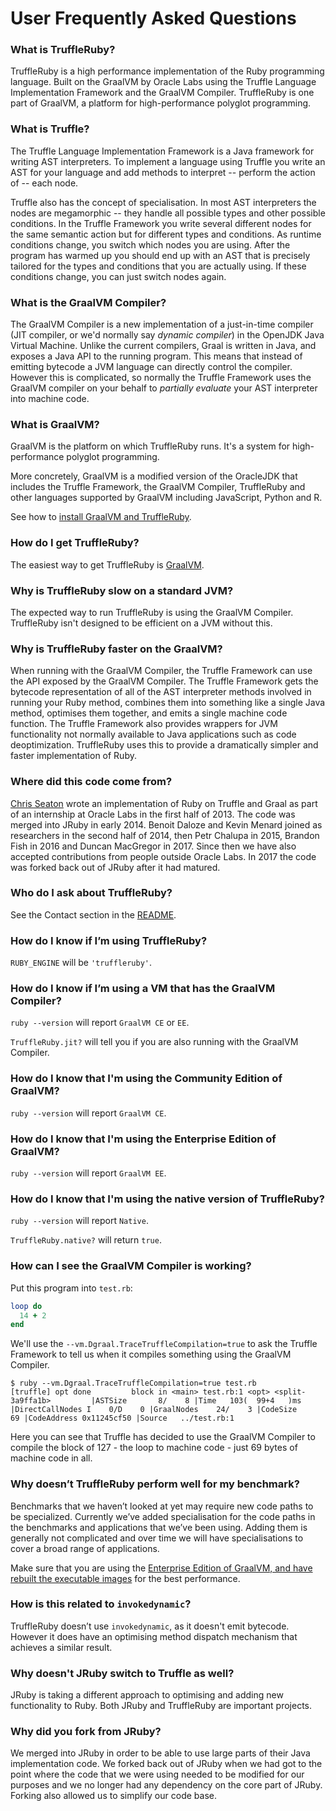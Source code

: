 # User Frequently Asked Questions

### What is TruffleRuby?

TruffleRuby is a high performance implementation of the Ruby programming
language. Built on the GraalVM by Oracle Labs using the Truffle Language
Implementation Framework and the GraalVM Compiler. TruffleRuby is one part of
GraalVM, a platform for high-performance polyglot programming.

### What is Truffle?

The Truffle Language Implementation Framework is a Java framework for writing
AST interpreters. To implement a language using Truffle you write an AST for
your language and add methods to interpret -- perform the action of -- each
node.

Truffle also has the concept of specialisation. In most AST interpreters the
nodes are megamorphic -- they handle all possible types and other possible
conditions. In the Truffle Framework you write several different nodes for the
same semantic action but for different types and conditions. As runtime
conditions change, you switch which nodes you are using. After the program has
warmed up you should end up with an AST that is precisely tailored for the
types and conditions that you are actually using. If these conditions change,
you can just switch nodes again.

### What is the GraalVM Compiler?

The GraalVM Compiler is a new implementation of a just-in-time compiler (JIT
compiler, or we'd normally say *dynamic compiler*) in the OpenJDK Java Virtual
Machine. Unlike the current compilers, Graal is written in Java, and exposes a
Java API to the running program. This means that instead of emitting bytecode
a JVM language can directly control the compiler. However this is complicated,
so normally the Truffle Framework uses the GraalVM compiler on your behalf to
*partially evaluate* your AST interpreter into machine code.

### What is GraalVM?

GraalVM is the platform on which TruffleRuby runs. It's a system for
high-performance polyglot programming.

More concretely, GraalVM is a modified version of the OracleJDK that includes
the Truffle Framework, the GraalVM Compiler, TruffleRuby and other languages
supported by GraalVM including JavaScript, Python and R.

See how to [install GraalVM and TruffleRuby](installing-graalvm.md).

### How do I get TruffleRuby?

The easiest way to get TruffleRuby is [GraalVM](installing-graalvm.md).

### Why is TruffleRuby slow on a standard JVM?

The expected way to run TruffleRuby is using the GraalVM Compiler. TruffleRuby
isn't designed to be efficient on a JVM without this.

### Why is TruffleRuby faster on the GraalVM?

When running with the GraalVM Compiler, the Truffle Framework can use the API
exposed by the GraalVM Compiler. The Truffle Framework gets the bytecode
representation of all of the AST interpreter methods involved in running your
Ruby method, combines them into something like a single Java method, optimises
them together, and emits a single machine code function. The Truffle Framework
also provides wrappers for JVM functionality not normally available to Java
applications such as code deoptimization. TruffleRuby uses this to provide a
dramatically simpler and faster implementation of Ruby.

### Where did this code come from?

[Chris Seaton](https://github.com/chrisseaton) wrote an implementation of Ruby
on Truffle and Graal as part of an internship at Oracle Labs in the first half
of 2013. The code was merged into JRuby in early 2014. Benoit Daloze and Kevin
Menard joined as researchers in the second half of 2014, then Petr Chalupa in
2015, Brandon Fish in 2016 and Duncan MacGregor in 2017. Since then we have also
accepted contributions from people outside Oracle Labs. In 2017 the code was
forked back out of JRuby after it had matured.

### Who do I ask about TruffleRuby?

See the Contact section in the [README](../../README.md#contact).

### How do I know if I’m using TruffleRuby?

`RUBY_ENGINE` will be `'truffleruby'`.

### How do I know if I’m using a VM that has the GraalVM Compiler?

`ruby --version` will report `GraalVM CE` or `EE`.

`TruffleRuby.jit?` will tell you if you are also running with the GraalVM
Compiler.

### How do I know that I'm using the Community Edition of GraalVM?

`ruby --version` will report `GraalVM CE`.

### How do I know that I'm using the Enterprise Edition of GraalVM?

`ruby --version` will report `GraalVM EE`.

### How do I know that I'm using the native version of TruffleRuby?

`ruby --version` will report `Native`.

`TruffleRuby.native?` will return `true`.

### How can I see the GraalVM Compiler is working?

Put this program into `test.rb`:

```ruby
loop do
  14 + 2
end
```

We'll use the `--vm.Dgraal.TraceTruffleCompilation=true` to ask the Truffle
Framework to tell us when it compiles something using the GraalVM Compiler.

```
$ ruby --vm.Dgraal.TraceTruffleCompilation=true test.rb
[truffle] opt done         block in <main> test.rb:1 <opt> <split-3a9ffa1b>         |ASTSize       8/    8 |Time   103(  99+4   )ms |DirectCallNodes I    0/D    0 |GraalNodes    24/    3 |CodeSize           69 |CodeAddress 0x11245cf50 |Source   ../test.rb:1
```

Here you can see that Truffle has decided to use the GraalVM Compiler to
compile the block of 127 - the loop to machine code - just 69 bytes of machine
code in all.

### Why doesn’t TruffleRuby perform well for my benchmark?

Benchmarks that we haven’t looked at yet may require new code paths to be
specialized. Currently we’ve added specialisation for the code paths in the
benchmarks and applications that we’ve been using. Adding them is generally not
complicated and over time we will have specialisations to cover a broad range of
applications.

Make sure that you are using the [Enterprise Edition of GraalVM, and have
rebuilt the executable images](installing-graalvm.md) for the best
performance.

### How is this related to `invokedynamic`?

TruffleRuby doesn’t use `invokedynamic`, as it doesn't emit bytecode. However it
does have an optimising method dispatch mechanism that achieves a similar
result.

### Why doesn't JRuby switch to Truffle as well?

JRuby is taking a different approach to optimising and adding new functionality
to Ruby. Both JRuby and TruffleRuby are important projects.

### Why did you fork from JRuby?

We merged into JRuby in order to be able to use large parts of their Java
implementation code. We forked back out of JRuby when we had got to the point
where the code that we were using needed to be modified for our purposes and we
no longer had any dependency on the core part of JRuby. Forking also allowed us
to simplify our code base.
